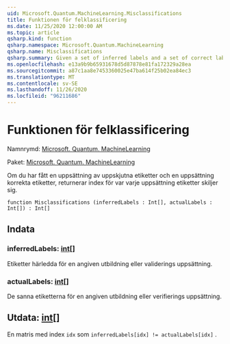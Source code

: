 ```yaml
---
uid: Microsoft.Quantum.MachineLearning.Misclassifications
title: Funktionen för felklassificering
ms.date: 11/25/2020 12:00:00 AM
ms.topic: article
qsharp.kind: function
qsharp.namespace: Microsoft.Quantum.MachineLearning
qsharp.name: Misclassifications
qsharp.summary: Given a set of inferred labels and a set of correct labels, returns indices for where each set of labels differs.
ms.openlocfilehash: e13a9b9b65931678d5d87878e81fa172329a28ea
ms.sourcegitcommit: a87c1aa8e7453360025e47ba614f25b02ea84ec3
ms.translationtype: MT
ms.contentlocale: sv-SE
ms.lasthandoff: 11/26/2020
ms.locfileid: "96211686"
---
```

# <a name="misclassifications-function"></a>Funktionen för felklassificering

Namnrymd: [Microsoft. Quantum. MachineLearning](xref:Microsoft.Quantum.MachineLearning)

Paket: [Microsoft. Quantum. MachineLearning](https://nuget.org/packages/Microsoft.Quantum.MachineLearning)


Om du har fått en uppsättning av uppskjutna etiketter och en uppsättning korrekta etiketter, returnerar index för var varje uppsättning etiketter skiljer sig.

```qsharp
function Misclassifications (inferredLabels : Int[], actualLabels : Int[]) : Int[]
```


## <a name="input"></a>Indata

### <a name="inferredlabels--int"></a>inferredLabels: [int](xref:microsoft.quantum.lang-ref.int)[]

Etiketter härledda för en angiven utbildning eller validerings uppsättning.


### <a name="actuallabels--int"></a>actualLabels: [int](xref:microsoft.quantum.lang-ref.int)[]

De sanna etiketterna för en angiven utbildning eller verifierings uppsättning.



## <a name="output--int"></a>Utdata: [int](xref:microsoft.quantum.lang-ref.int)[]

En matris med index `idx` som `inferredLabels[idx] != actualLabels[idx]` .